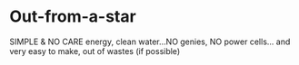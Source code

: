 # Out-from-a-star
SIMPLE &amp; NO CARE energy, clean water...NO genies, NO power cells... and very easy to make, out of wastes (if possible)
